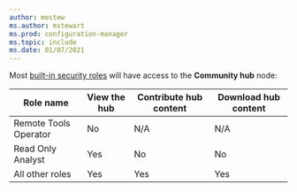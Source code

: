 ```yaml
---
author: mestew
ms.author: mstewart
ms.prod: configuration-manager
ms.topic: include
ms.date: 01/07/2021
---
```

<!--This file is shared by the community-hub and community-hub-contribute .md files. Headings are context driven by the article-->

Most [built-in security roles](../../../understand/fundamentals-of-role-based-administration.md) will have access to the **Community hub** node:

|Role name|View the hub| Contribute hub content|Download hub content|
|---|---|---|---|
|Remote Tools Operator|No|N/A|N/A|
|Read Only Analyst|Yes|No|No|
|All other roles|Yes|Yes|Yes|

